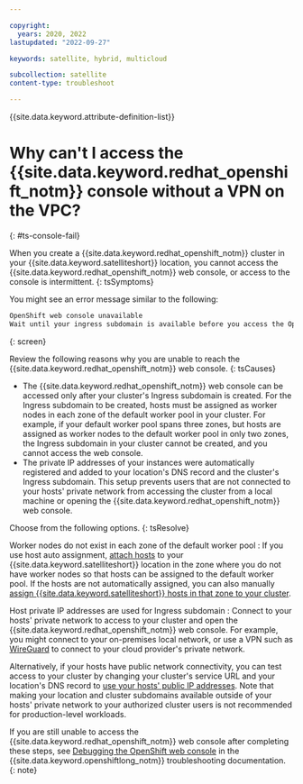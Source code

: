 ```yaml
---

copyright:
  years: 2020, 2022
lastupdated: "2022-09-27"

keywords: satellite, hybrid, multicloud

subcollection: satellite
content-type: troubleshoot

---
```


{{site.data.keyword.attribute-definition-list}}

# Why can't I access the {{site.data.keyword.redhat_openshift_notm}} console without a VPN on the VPC?
{: #ts-console-fail}


When you create a {{site.data.keyword.redhat_openshift_notm}} cluster in your {{site.data.keyword.satelliteshort}} location, you cannot access the {{site.data.keyword.redhat_openshift_notm}} web console, or access to the console is intermittent.
{: tsSymptoms}

You might see an error message similar to the following:
```sh
OpenShift web console unavailable
Wait until your ingress subdomain is available before you access the OpenShift web console.
```
{: screen}


Review the following reasons why you are unable to reach the {{site.data.keyword.redhat_openshift_notm}} web console.
{: tsCauses}

- The {{site.data.keyword.redhat_openshift_notm}} web console can be accessed only after your cluster's Ingress subdomain is created. For the Ingress subdomain to be created, hosts must be assigned as worker nodes in each zone of the default worker pool in your cluster. For example, if your default worker pool spans three zones, but hosts are assigned as worker nodes to the default worker pool in only two zones, the Ingress subdomain in your cluster cannot be created, and you cannot access the web console.
- The private IP addresses of your instances were automatically registered and added to your location's DNS record and the cluster's Ingress subdomain. This setup prevents users that are not connected to your hosts' private network from accessing the cluster from a local machine or opening the {{site.data.keyword.redhat_openshift_notm}} web console.

Choose from the following options.
{: tsResolve}

Worker nodes do not exist in each zone of the default worker pool
:    If you use host auto assignment, [attach hosts](/docs/satellite?topic=satellite-attach-hosts) to your {{site.data.keyword.satelliteshort}} location in the zone where you do not have worker nodes so that hosts can be assigned to the default worker pool. If the hosts are not automatically assigned, you can also manually [assign {{site.data.keyword.satelliteshort}} hosts in that zone to your cluster](/docs/satellite?topic=satellite-assigning-hosts#host-assign-manual).

Host private IP addresses are used for Ingress subdomain
:    Connect to your hosts' private network to access to your cluster and open the {{site.data.keyword.redhat_openshift_notm}} web console. For example, you might connect to your on-premises local network, or use a VPN such as [WireGuard](/docs/openshift?topic=openshift-cluster-access-wireguard) to connect to your cloud provider's private network. 

Alternatively, if your hosts have public network connectivity, you can test access to your cluster by changing your cluster's service URL and your location's DNS record to [use your hosts' public IP addresses](/docs/openshift?topic=openshift-access_cluster#sat_public_access). Note that making your location and cluster subdomains available outside of your hosts' private network to your authorized cluster users is not recommended for production-level workloads.

If you are still unable to access the {{site.data.keyword.redhat_openshift_notm}} web console after completing these steps, see [Debugging the OpenShift web console](/docs/openshift?topic=openshift-ocp-debug) in the {{site.data.keyword.openshiftlong_notm}} troubleshooting documentation.
{: note}


